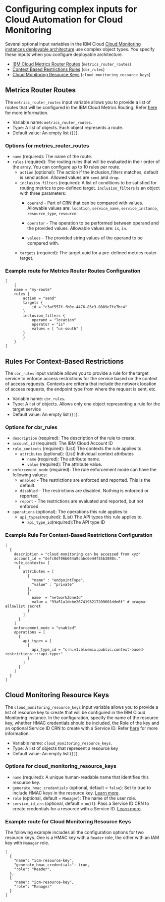 # Configuring complex inputs for Cloud Automation for Cloud Monitoring

Several optional input variables in the IBM Cloud [Cloud Monitoring instances deployable architecture](https://cloud.ibm.com/catalog#deployable_architecture) use complex object types. You specify these inputs when you configure deployable architecture.

* [IBM Cloud Metrics Router Routes](#metrics_router_routes) (`metrics_router_routes`)
* [Context Based Restrictions Rules](#cbr_rules) (`cbr_rules`)
* [Cloud Monitoring Resource Keys](#cloud_monitoring_resource_keys) (`cloud_monitoring_resource_keys`)

## Metrics Router Routes <a name="metrics_router_routes"></a>

The `metrics_router_routes` input variable allows you to provide a list of routes that will be configured in the IBM Cloud Metrics Routing. Refer [here](https://cloud.ibm.com/docs/metrics-router?topic=metrics-router-about) for more information.

* Variable name: `metrics_router_routes`.
* Type: A list of objects. Each object represents a route.
* Default value: An empty list (`[]`).

### Options for metrics_router_routes

* `name` (required):  The name of the route.
* `rules` (required): The routing rules that will be evaluated in their order of the array. You can configure up to 10 rules per route.
  * `action` (optional): The action if the inclusion_filters matches, default is send action. Allowed values are `send` and `drop`.
  * `inclusion_filters` (required): A list of conditions to be satisfied for routing metrics to pre-defined target. `inclusion_filters` is an object with three parameters:
    * `operand` - Part of CRN that can be compared with values. Allowable values are: `location`, `service_name`, `service_instance`, `resource_type`, `resource`.

    * `operator` - The operation to be performed between operand and the provided values. Allowable values are: `is`, `in`.

    * `values` - The provided string values of the operand to be compared with.
  * `targets` (required): The target uuid for a pre-defined metrics router target.

### Example route for Metrics Router Routes Configuration

```hcl
[
    {
    name = "my-route"
    rules {
        action = "send"
        targets {
            id = "c3af557f-fb0e-4476-85c3-0889e7fe7bc4"
        }
        inclusion_filters {
            operand = "location"
            operator = "is"
            values = [ "us-south" ]
        }
        }
    }
]
```

## Rules For Context-Based Restrictions <a name="cbr_rules"></a>

The `cbr_rules` input variable allows you to provide a rule for the target service to enforce access restrictions for the service based on the context of access requests. Contexts are criteria that include the network location of access requests, the endpoint type from where the request is sent, etc.

* Variable name: `cbr_rules`.
* Type: A list of objects. Allows only one object representing a rule for the target service
* Default value: An empty list (`[]`).

### Options for cbr_rules

* `description` (required): The description of the rule to create.
* `account_id` (required): The IBM Cloud Account ID
* `rule_contexts` (required): (List) The contexts the rule applies to
  * `attributes` (optional): (List) Individual context attributes
    * `name` (required): The attribute name.
    * `value` (required): The attribute value.
* `enforcement_mode` (required): The rule enforcement mode can have the following values:
  * `enabled` - The restrictions are enforced and reported. This is the default.
  * `disabled` - The restrictions are disabled. Nothing is enforced or reported.
  * `report` - The restrictions are evaluated and reported, but not enforced.
* `operations` (optional): The operations this rule applies to
  * `api_types`(required): (List) The API types this rule applies to.
    * `api_type_id`(required):The API type ID

### Example Rule For Context-Based Restrictions Configuration

```hcl
[
  {
    description = "cloud monitoring can be accessed from xyz"
    account_id = "defc0df06b644a9cabc6e44f55b3880s."
    rule_contexts= [
      {
        attributes = [
          {
            "name" : "endpointType",
            "value" : "private"
          },
          {
            name  = "networkZoneId"
            value = "93a51a1debe2674193217209601dde6f" # pragma: allowlist secret
          }
        ]
      }
    ]
    enforcement_mode = "enabled"
    operations = [
      {
        api_types = [
          {
            api_type_id = "crn:v1:bluemix:public:context-based-restrictions::::api-type:"
          }
        ]
      }
    ]
  }
]
```

## Cloud Monitoring Resource Keys <a name="cloud_monitoring_resource_keys"></a>

The `cloud_monitoring_resource_keys` input variable allows you to provide a list of resource key to create that will be configured in the IBM Cloud Monitoring instance. In the configuration, specify the name of the resource key, whether HMAC credentials should be included, the Role of the key and an optional Service ID CRN to create with a Service ID. Refer [here](https://cloud.ibm.com/docs/monitoring?topic=monitoring-access_key) for more information.

* Variable name: `cloud_monitoring_resource_keys`.
* Type: A list of objects that represent a resource key
* Default value: An empty list (`[]`).

### Options for cloud_monitoring_resource_keys

* `name` (required): A unique human-readable name that identifies this resource key.
* `generate_hmac_credentials` (optional, default = `false`): Set to true to include HMAC keys in the resource key. [Learn more](https://registry.terraform.io/providers/IBM-Cloud/ibm/latest/docs/resources/resource_key#example-to-create-by-using-hmac).
* `role` (optional, default = `Manager`): The name of the user role.
* `service_id_crn` (optional, default = `null`): Pass a Service ID CRN to create credentials for a resource with a Service ID. [Learn more](https://registry.terraform.io/providers/IBM-Cloud/ibm/latest/docs/resources/resource_key#example-to-create-by-using-serviceid).

### Example route for Cloud Monitoring Resource Keys

The following example includes all the configuration options for two resource keys. One is a HMAC key with a `Reader` role, the other with an IAM key with `Manager` role.

```hcl
[
  {
    "name": "icm-resource-key",
    "generate_hmac_credentials": true,
    "role": "Reader",
  },
  {
    "name": "icm-resource-key",
    "role": "Manager"
  }
]
```
